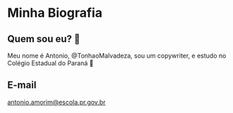 # Minha Biografia

## Quem sou eu? 🙂
Meu nome é Antonio, @TonhaoMalvadeza, sou um copywriter, e estudo no Colégio Estadual do Paraná 🤠

## E-mail
antonio.amorim@escola.pr.gov.br
